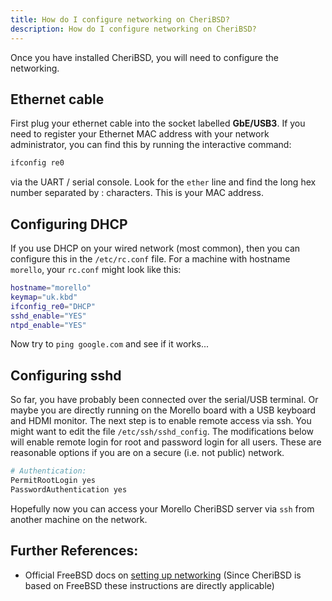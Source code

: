 ```yaml
---
title: How do I configure networking on CheriBSD?
description: How do I configure networking on CheriBSD?
---
```


Once you have installed CheriBSD, you will need to configure the
networking.

## Ethernet cable

First plug your ethernet cable into the socket labelled **GbE/USB3**. If
you need to register your Ethernet MAC address with your network
administrator, you can find this by running the interactive command:

```bash
ifconfig re0
```

via the UART / serial console. Look for the `ether` line and find the
long hex number separated by : characters. This is your MAC address.

## Configuring DHCP

If you use DHCP on your wired network (most common), then you can
configure this in the `/etc/rc.conf` file. For a machine with hostname
`morello`, your `rc.conf` might look like this:

```bash
hostname="morello"
keymap="uk.kbd"
ifconfig_re0="DHCP"
sshd_enable="YES"
ntpd_enable="YES"
```

Now try to `ping google.com` and see if it works\...

## Configuring sshd

So far, you have probably been connected over the serial/USB terminal.
Or maybe you are directly running on the Morello board with a USB
keyboard and HDMI monitor. The next step is to enable remote access via
ssh. You might want to edit the file `/etc/ssh/sshd_config`. The
modifications below will enable remote login for root and password login
for all users. These are reasonable options if you are on a secure (i.e.
not public) network.

```bash
# Authentication:
PermitRootLogin yes
PasswordAuthentication yes
```

Hopefully now you can access your Morello CheriBSD server via `ssh` from
another machine on the network.

## Further References:

- Official FreeBSD docs on [setting up networking](https://docs.freebsd.org/en/books/handbook/network/)
  (Since CheriBSD is based on FreeBSD these instructions are directly
  applicable)
